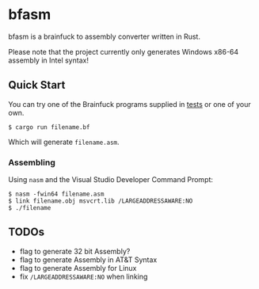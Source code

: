# bfasm

bfasm is a brainfuck to assembly converter written in Rust.

Please note that the project currently only generates Windows x86-64 assembly in Intel syntax!

## Quick Start

You can try one of the Brainfuck programs supplied in [tests](tests) or one of your own.

```console
$ cargo run filename.bf
```

Which will generate `filename.asm`.

### Assembling

Using `nasm` and the Visual Studio Developer Command Prompt:

```console
$ nasm -fwin64 filename.asm
$ link filename.obj msvcrt.lib /LARGEADDRESSAWARE:NO
$ ./filename
```

## TODOs

- flag to generate 32 bit Assembly?
- flag to generate Assembly in AT&T Syntax
- flag to generate Assembly for Linux
- fix `/LARGEADDRESSAWARE:NO` when linking